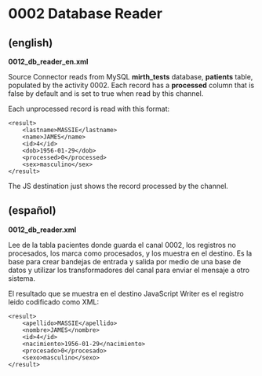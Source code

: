 # 0002 Database Reader

## (english)

**0012_db_reader_en.xml**

Source Connector reads from MySQL **mirth_tests** database, **patients** table, populated by the activity 0002. Each record has a **processed** column that is false by default and is set to true when read by this channel.

Each unprocessed record is read with this format:

```
<result>
    <lastname>MASSIE</lastname>
    <name>JAMES</name>
    <id>4</id>
    <dob>1956-01-29</dob>
    <processed>0</processed>
    <sex>masculino</sex>
</result>
```

The JS destination just shows the record processed by the channel.


## (español)

**0012_db_reader.xml**

Lee de la tabla pacientes donde guarda el canal 0002, los registros no procesados, los marca como procesados, y los muestra en el destino. Es la base para crear bandejas de entrada y salida por medio de una base de datos y utilizar los transformadores del canal para enviar el mensaje a otro sistema.

El resultado que se muestra en el destino JavaScript Writer es el registro leido codificado como XML:

```
<result>
    <apellido>MASSIE</apellido>
    <nombre>JAMES</nombre>
    <id>4</id>
    <nacimiento>1956-01-29</nacimiento>
    <procesado>0</procesado>
    <sexo>masculino</sexo>
</result>
```
